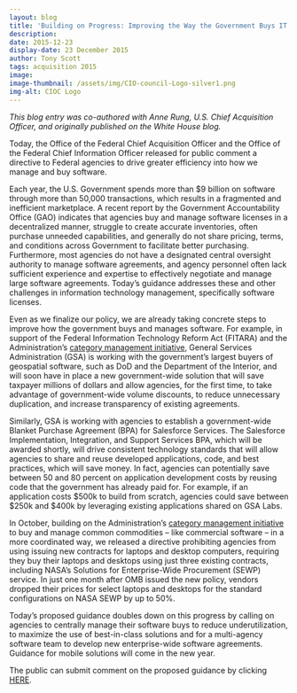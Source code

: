 ```yaml
---
layout: blog
title: 'Building on Progress: Improving the Way the Government Buys IT'
description:
date: 2015-12-23
display-date: 23 December 2015
author: Tony Scott
tags: acquisition 2015
image:
image-thumbnail: /assets/img/CIO-council-Logo-silver1.png
img-alt: CIOC Logo
---
```

_This blog entry was co-authored with Anne Rung, U.S. Chief Acquisition Officer, and originally published on the White House blog._

Today, the Office of the Federal Chief Acquisition Officer and the Office of the Federal Chief Information Officer released for public comment a directive to Federal agencies to drive greater efficiency into how we manage and buy software.

Each year, the U.S. Government spends more than $9 billion on software through more than 50,000 transactions, which results in a fragmented and inefficient marketplace. A recent report by the Government Accountability Office (GAO) indicates that agencies buy and manage software licenses in a decentralized manner, struggle to create accurate inventories, often purchase unneeded capabilities, and generally do not share pricing, terms, and conditions across Government to facilitate better purchasing. Furthermore, most agencies do not have a designated central oversight authority to manage software agreements, and agency personnel often lack sufficient experience and expertise to effectively negotiate and manage large software agreements. Today’s guidance addresses these and other challenges in information technology management, specifically software licenses.

Even as we finalize our policy, we are already taking concrete steps to improve how the government buys and manages software. For example, in support of the Federal Information Technology Reform Act (FITARA) and the Administration’s [category management initiative](http://www.gsa.gov/portal/content/246415), General Services Administration (GSA) is working with the government’s largest buyers of geospatial software, such as DoD and the Department of the Interior, and will soon have in place a new government-wide solution that will save taxpayer millions of dollars and allow agencies, for the first time, to take advantage of government-wide volume discounts, to reduce unnecessary duplication, and increase transparency of existing agreements.

Similarly, GSA is working with agencies to establish a government-wide Blanket Purchase Agreement (BPA) for Salesforce Services. The Salesforce Implementation, Integration, and Support Services BPA, which will be awarded shortly, will drive consistent technology standards that will allow agencies to share and reuse developed applications, code, and best practices, which will save money. In fact, agencies can potentially save between 50 and 80 percent on application development costs by reusing code that the government has already paid for. For example, if an application costs $500k to build from scratch, agencies could save between $250k and $400k by leveraging existing applications shared on GSA Labs.

In October, building on the Administration’s [category management initiative](http://www.gsa.gov/portal/content/246415) to buy and manage common commodities – like commercial software – in a more coordinated way, we released a directive prohibiting agencies from using issuing new contracts for laptops and desktop computers, requiring they buy their laptops and desktops using just three existing contracts, including NASA’s Solutions for Enterprise-Wide Procurement (SEWP) service. In just one month after OMB issued the new policy, vendors dropped their prices for select laptops and desktops for the standard configurations on NASA SEWP by up to 50%.

Today’s proposed guidance doubles down on this progress by calling on agencies to centrally manage their software buys to reduce underutilization, to maximize the use of best-in-class solutions and for a multi-agency software team to develop new enterprise-wide software agreements. Guidance for mobile solutions will come in the new year.

The public can submit comment on the proposed guidance by clicking [HERE](http://software.cio.gov/).
